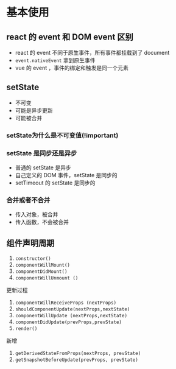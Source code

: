 # 基本使用

## react 的 event 和 DOM event 区别

- react 的 event 不同于原生事件，所有事件都挂载到了 document
- `event.nativeEvent` 拿到原生事件
- vue 的 event ，事件的绑定和触发是同一个元素


## setState 

- 不可变
- 可能是异步更新
- 可能被合并

### setState为什么是不可变值(!important)


### setState 是同步还是异步

- 普通的 setState 是异步
- 自己定义的 DOM 事件，setState 是同步的
- setTimeout 的 setState 是同步的

### 合并或者不合并

- 传入对象，被合并
- 传入函数，不会被合并

## 组件声明周期

1. `constructor()`
2. `componentWillMount()`
3. `componentDidMount()`
4. `componentWillUnmount ()`

更新过程
1. `componentWillReceiveProps (nextProps)`
2. `shouldComponentUpdate(nextProps,nextState)`
3. `componentWillUpdate (nextProps,nextState)`
4. `componentDidUpdate(prevProps,prevState)`
5. `render()`

新增
1. `getDerivedStateFromProps(nextProps, prevState)`
2. `getSnapshotBeforeUpdate(prevProps, prevState)`
